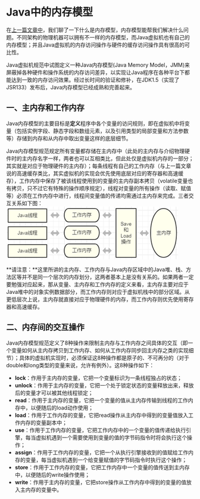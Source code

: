 # Java中的内存模型

在[上一篇文章中](./01.内存模型理解.md)，我们聊了一下什么是内存模型，内存模型能帮我们解决什么问题。不同架构的物理机器可以拥有不一样的内存模型，而Java虚拟机也有自己的内存模型；并且Java虚拟机的内存访问操作与硬件的缓存访问操作具有很高的可比性。

Java虚拟机规范中试图定义一种Java内存模型(Java Memory Model，JMM)来屏蔽掉各种硬件和操作系统的内存访问差异，以实现让Java程序在各种平台下都能达到一致的内存访问效果。经过长时间的验证和修补，在JDK1.5（实现了JSR133）发布后，Java内存模型已经成熟和完善起来。

## 一、主内存和工作内存

Java内存模型的主要目标是**定义**程序中各个变量的访问规则，即在虚拟机中将变量（包括实例字段、静态字段和数组元素，以及引用类型的局部变量和方法参数等）存储到内存和从内存中取出变量这样的底层细节。

Java内存模型规范规定所有变量都存储在主内存中（此处的主内存与介绍物理硬件时的主内存名字一样，两者也可以互相类比，但此处仅是虚拟机内存的一部分；其实就是对应于物理硬件的主内存）；每条线程有自己的工作内存（与上一篇文章说的高速缓存类比，其实虚拟机的实现会优先使用底层对应的寄存器和高速缓存），工作内存中保存了被该线程使用到的变量的主内存副本拷贝（volatile变量也有拷贝，只不过它有特殊的操作顺序规定），线程对变量的所有操作（读取、赋值等）必须在工作内存中进行，线程间变量值的传递均需通过主内存来完成。三者交互关系如下图：
![](images/1.png)

**请注意：**这里所讲的主内存、工作内存与Java内存区域中的Java堆、栈、方法区等并不是同一个层次的内存划分，这两者基本上是没有关系的。如果两者一定要勉强对应起来，那从变量、主内存和工作内存的定义来看，主内存主要对应于Java堆中的对象实例数据部分，而工作内存则对应于虚拟机栈中的部分区域。从更低层次上说，主内存就直接对应于物理硬件的内存，而工作内存则优先使用寄存器和高速缓存。

## 二、内存间的交互操作

Java内存模型规范定义了8种操作来限制主内存与工作内存之间具体的交互（即一个变量如何从主内存拷贝到工作内存、如何从工作内存同步回主内存之类的实现细节）；具体的虚拟机实现时，必须保证这8种操作都是原子的、不可再分的（对于double和long类型的变量来说，允许有例外）。这8种操作如下：

- **lock**：作用于主内存的变量，它把一个变量标识为一条线程独占的状态；
- **unlock**：作用于主内存的变量，它把一个处于锁定状态的变量释放出来，释放后的变量才可以被其他线程锁定；
- **read**：作用于主内存的变量，它把一个变量的值从主内存传输到线程的工作内存中，以便随后的load动作使用；
- **load**：作用于工作内存的变量，它把read操作从主内存中得到的变量值放入工作内存的变量副本中；
- **use**：作用于工作内存的变量，它把工作内存中的一个变量的值传递给执行引擎，每当虚拟机遇到一个需要使用到变量的值的字节码指令时将会执行这个操作；
- **assign**：作用于工作内存的变量，它把一个从执行引擎接收到的值赋给工作内存的变量，每当虚拟机遇到一个给变量赋值的字节码指令时执行这个操作；
- **store**：作用于工作内存的变量，它把工作内存中一个变量的值传送到主内存中，以便随后的write操作使用；
- **write**：作用于主内存的变量，它把store操作从工作内存中得到的变量的值放入主内存的变量中。



